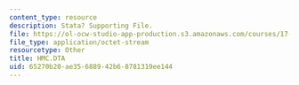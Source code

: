 ```yaml
---
content_type: resource
description: Stata? Supporting File.
file: https://ol-ocw-studio-app-production.s3.amazonaws.com/courses/17-872-quantitative-research-in-political-science-and-public-policy-spring-2004/65270b20ae35688942b68781319ee144_HMC.DTA
file_type: application/octet-stream
resourcetype: Other
title: HMC.DTA
uid: 65270b20-ae35-6889-42b6-8781319ee144
---
```

